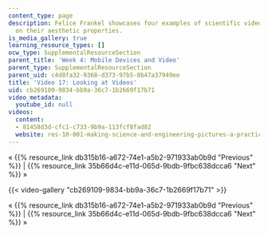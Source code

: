 ```yaml
---
content_type: page
description: Felice Frankel showcases four examples of scientific videos and comments
  on their aesthetic properties.
is_media_gallery: true
learning_resource_types: []
ocw_type: SupplementalResourceSection
parent_title: 'Week 4: Mobile Devices and Video'
parent_type: SupplementalResourceSection
parent_uid: c4d8fa32-9368-d373-97b5-8b47a37949ee
title: 'Video 17: Looking at Videos'
uid: cb269109-9834-bb9a-36c7-1b2669f17b71
video_metadata:
  youtube_id: null
videos:
  content:
  - 81458d3d-cfc1-c733-9b9a-113fcf8fad82
  website: res-10-001-making-science-and-engineering-pictures-a-practical-guide-to-presenting-your-work-spring-2016
---
```


« {{% resource_link db315b16-a672-74e1-a5b2-971933ab0b9d "Previous" %}} | {{% resource_link 35b66d4c-e11d-065d-9bdb-9fbc638dcca6 "Next" %}} »

{{< video-gallery "cb269109-9834-bb9a-36c7-1b2669f17b71" >}}


« {{% resource_link db315b16-a672-74e1-a5b2-971933ab0b9d "Previous" %}} | {{% resource_link 35b66d4c-e11d-065d-9bdb-9fbc638dcca6 "Next" %}} »